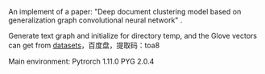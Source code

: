 An implement of a paper: "Deep document clustering model based on generalization graph convolutional neural network" .

Generate text graph and initialize for directory temp, and the Glove vectors can get from [datasets](https://pan.baidu.com/s/1DhrRQLLU4_JPuvedJ8OraQ)，百度盘，提取码：toa8 

Main environment: Pytrorch 1.11.0 PYG 2.0.4

